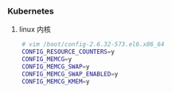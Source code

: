 ###  Kubernetes

1. linux 内核
```bash
    # vim /boot/config-2.6.32-573.el6.x86_64
    CONFIG_RESOURCE_COUNTERS=y
    CONFIG_MEMCG=y
    CONFIG_MEMCG_SWAP=y
    CONFIG_MEMCG_SWAP_ENABLED=y
    CONFIG_MEMCG_KMEM=y
```
